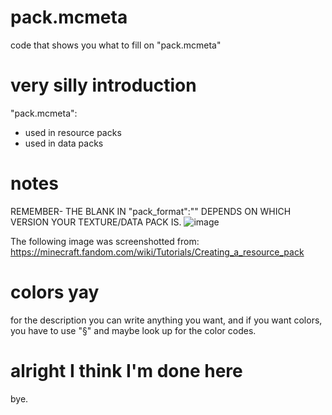 # pack.mcmeta
code that shows you what to fill on "pack.mcmeta"

# very silly introduction
"pack.mcmeta":
- used in resource packs
- used in data packs

# notes
REMEMBER-
THE BLANK IN "pack_format":"" DEPENDS ON WHICH VERSION YOUR TEXTURE/DATA PACK IS.
![image](https://user-images.githubusercontent.com/113129588/191313686-39f7c2af-6dfc-419c-9e55-5758773e8f68.png)

The following image was screenshotted from:
https://minecraft.fandom.com/wiki/Tutorials/Creating_a_resource_pack

# colors yay
for the description you can write anything you want,
and if you want colors, you have to use "§" and maybe look up for the color codes.

# alright I think I'm done here
bye.
